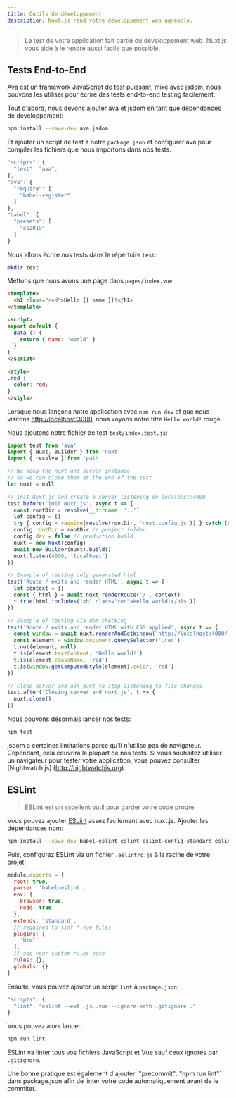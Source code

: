 ```yaml
---
title: Outils de développement
description: Nuxt.js rend votre développement web agréable.
---
```


> Le test de votre application fait partie du développement web. Nuxt.js vous aide à le rendre aussi facile que possible.

## Tests End-to-End

[Ava](https://github.com/avajs/ava) est un framework JavaScript de test puissant, mixé avec [jsdom](https://github.com/tmpvar/jsdom), nous pouvons les utiliser pour écrire des tests end-to-end testing facilement.

Tout d'abord, nous devons ajouter ava et jsdom en tant que dépendances de développement:
```bash
npm install --save-dev ava jsdom
```

Et ajouter un script de test à notre `package.json` et configurer ava pour compiler les fichiers que nous importons dans nos tests.

```javascript
"scripts": {
  "test": "ava",
},
"ava": {
  "require": [
    "babel-register"
  ]
},
"babel": {
  "presets": [
    "es2015"
  ]
}
```

Nous allons écrire nos tests dans le répertoire `test`:
```bash
mkdir test
```

Mettons que nous avons une page dans `pages/index.vue`:
```html
<template>
  <h1 class="red">Hello {{ name }}!</h1>
</template>

<script>
export default {
  data () {
    return { name: 'world' }
  }
}
</script>

<style>
.red {
  color: red;
}
</style>
```

Lorsque nous lançons notre application avec `npm run dev` et que nous visitons [http://localhost:3000](http://localhost:3000), nous voyons notre titre `Hello world!` rouge.

Nous ajoutons notre fichier de test `test/index.test.js`:

```js
import test from 'ava'
import { Nuxt, Builder } from 'nuxt'
import { resolve } from 'path'

// We keep the nuxt and server instance
// So we can close them at the end of the test
let nuxt = null

// Init Nuxt.js and create a server listening on localhost:4000
test.before('Init Nuxt.js', async t => {
  const rootDir = resolve(__dirname, '..')
  let config = {}
  try { config = require(resolve(rootDir, 'nuxt.config.js')) } catch (e) {}
  config.rootDir = rootDir // project folder
  config.dev = false // production build
  nuxt = new Nuxt(config)
  await new Builder(nuxt).build()
  nuxt.listen(4000, 'localhost')
})

// Example of testing only generated html
test('Route / exits and render HTML', async t => {
  let context = {}
  const { html } = await nuxt.renderRoute('/', context)
  t.true(html.includes('<h1 class="red">Hello world!</h1>'))
})

// Example of testing via dom checking
test('Route / exits and render HTML with CSS applied', async t => {
  const window = await nuxt.renderAndGetWindow('http://localhost:4000/')
  const element = window.document.querySelector('.red')
  t.not(element, null)
  t.is(element.textContent, 'Hello world!')
  t.is(element.className, 'red')
  t.is(window.getComputedStyle(element).color, 'red')
})

// Close server and ask nuxt to stop listening to file changes
test.after('Closing server and nuxt.js', t => {
  nuxt.close()
})
```

Nous pouvons désormais lancer nos tests:
```bash
npm test
```

jsdom a certaines limitations parce qu'il n'utilise pas de navigateur. Cependant, cela couvrira la plupart de nos tests. Si vous souhaitez utiliser un navigateur pour tester votre application, vous pouvez consulter [Nightwatch.js] (http://nightwatchjs.org).

## ESLint

> ESLint est un excellent outil pour garder votre code propre

Vous pouvez ajouter [ESLint](http://eslint.org) assez facilement avec nuxt.js. Ajouter les dépendances npm:

```bash
npm install --save-dev babel-eslint eslint eslint-config-standard eslint-plugin-html eslint-plugin-promise eslint-plugin-standard
```

Puis, configurez ESLint via un fichier `.eslintrc.js` à la racine de votre projet:
```js
module.exports = {
  root: true,
  parser: 'babel-eslint',
  env: {
    browser: true,
    node: true
  },
  extends: 'standard',
  // required to lint *.vue files
  plugins: [
    'html'
  ],
  // add your custom rules here
  rules: {},
  globals: {}
}
```

Ensuite, vous pouvez ajouter un script `lint` à `package.json`:

```js
"scripts": {
  "lint": "eslint --ext .js,.vue --ignore-path .gitignore ."
}
```

Vous pouvez alors lancer:
```bash
npm run lint
```

ESLint va linter tous vos fichiers JavaScript et Vue sauf ceux ignorés par `.gitignore`.

<p class="Alert Alert--info">Une bonne pratique est également d'ajouter `"precommit": "npm run lint"` dans package.json afin de linter votre code automatiquement avant de le commiter.</p>
